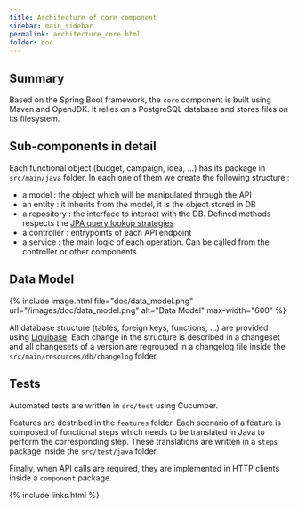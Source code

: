 ```yaml
---
title: Architecture of core component
sidebar: main_sidebar
permalink: architecture_core.html
folder: doc
---
```


## Summary

Based on the Spring Boot framework, the `core` component is built using Maven and OpenJDK. It relies on a PostgreSQL database and stores files on its filesystem.

## Sub-components in detail 

Each functional object (budget, campaign, idea, ...) has its package in `src/main/java` folder. In each one of them we create the following structure :

- a model : the object which will be manipulated through the API
- an entity : it inherits from the model, it is the object stored in DB
- a repository : the interface to interact with the DB. Defined methods respects the [JPA query lookup strategies](https://docs.spring.io/spring-data/jpa/docs/current/reference/html/#jpa.query-methods)
- a controller : entrypoints of each API endpoint
- a service : the main logic of each operation. Can be called from the controller or other components

## Data Model

{% include image.html file="doc/data_model.png" url="/images/doc/data_model.png" alt="Data Model" max-width="600" %}

All database structure (tables, foreign keys, functions, ...) are provided using [Liquibase](https://www.liquibase.org/). Each change in the structure is described in a changeset and all changesets of a version are regrouped in a changelog file inside the `src/main/resources/db/changelog` folder.

## Tests

Automated tests are written ìn `src/test` using Cucumber.

Features are destribed in the `features` folder. Each scenario of a feature is composed of functional steps which needs to be translated in Java to perform the corresponding step. These translations are written in a `steps` package inside the `src/test/java` folder.

Finally, when API calls are required, they are implemented in HTTP clients inside a `component` package.

{% include links.html %}
